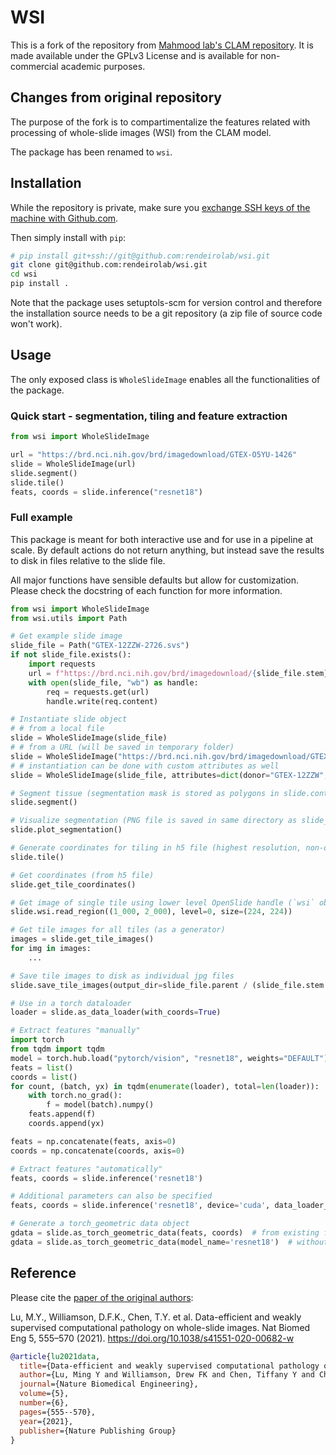 WSI
====
This is a fork of the repository from [Mahmood lab's CLAM repository](https://github.com/mahmoodlab/CLAM).
It is made available under the GPLv3 License and is available for non-commercial academic purposes.


## Changes from original repository

The purpose of the fork is to compartimentalize the features related with processing of whole-slide images (WSI) from the CLAM model.

The package has been renamed to `wsi`.


## Installation

While the repository is private, make sure you [exchange SSH keys of the machine with Github.com](https://docs.github.com/en/authentication/connecting-to-github-with-ssh/adding-a-new-ssh-key-to-your-github-account).

Then simply install with `pip`:
```bash
# pip install git+ssh://git@github.com:rendeirolab/wsi.git
git clone git@github.com:rendeirolab/wsi.git
cd wsi
pip install .
```

Note that the package uses setuptols-scm for version control and therefore the installation source needs to be a git repository (a zip file of source code won't work).

## Usage

The only exposed class is `WholeSlideImage` enables all the functionalities of the package.

### Quick start - segmentation, tiling and feature extraction
```python
from wsi import WholeSlideImage    

url = "https://brd.nci.nih.gov/brd/imagedownload/GTEX-O5YU-1426"
slide = WholeSlideImage(url)
slide.segment()
slide.tile()
feats, coords = slide.inference("resnet18")
```

### Full example

This package is meant for both interactive use and for use in a pipeline at scale.
By default actions do not return anything, but instead save the results to disk in files relative to the slide file.

All major functions have sensible defaults but allow for customization.
Please check the docstring of each function for more information.

```python
from wsi import WholeSlideImage
from wsi.utils import Path

# Get example slide image
slide_file = Path("GTEX-12ZZW-2726.svs")
if not slide_file.exists():
    import requests
    url = f"https://brd.nci.nih.gov/brd/imagedownload/{slide_file.stem}"
    with open(slide_file, "wb") as handle:
        req = requests.get(url)
        handle.write(req.content)

# Instantiate slide object
# # from a local file
slide = WholeSlideImage(slide_file)
# # from a URL (will be saved in temporary folder)
slide = WholeSlideImage("https://brd.nci.nih.gov/brd/imagedownload/GTEX-O5YU-1426")
# # instantiation can be done with custom attributes as well
slide = WholeSlideImage(slide_file, attributes=dict(donor="GTEX-12ZZW", tissue='Ileum', sex='Male'))

# Segment tissue (segmentation mask is stored as polygons in slide.contours_tissue)
slide.segment()

# Visualize segmentation (PNG file is saved in same directory as slide_file)
slide.plot_segmentation()

# Generate coordinates for tiling in h5 file (highest resolution, non-overlapping tiles)
slide.tile()

# Get coordinates (from h5 file)
slide.get_tile_coordinates()

# Get image of single tile using lower level OpenSlide handle (`wsi` object)
slide.wsi.read_region((1_000, 2_000), level=0, size=(224, 224))

# Get tile images for all tiles (as a generator)
images = slide.get_tile_images()
for img in images:
    ...

# Save tile images to disk as individual jpg files
slide.save_tile_images(output_dir=slide_file.parent / (slide_file.stem + "_tiles"))

# Use in a torch dataloader
loader = slide.as_data_loader(with_coords=True)

# Extract features "manually"
import torch
from tqdm import tqdm
model = torch.hub.load("pytorch/vision", "resnet18", weights="DEFAULT")
feats = list()
coords = list()
for count, (batch, yx) in tqdm(enumerate(loader), total=len(loader)):
    with torch.no_grad(): 
        f = model(batch).numpy()
    feats.append(f)
    coords.append(yx)

feats = np.concatenate(feats, axis=0)
coords = np.concatenate(coords, axis=0)

# Extract features "automatically"
feats, coords = slide.inference('resnet18')

# Additional parameters can also be specified
feats, coords = slide.inference('resnet18', device='cuda', data_loader_kws=dict(batch_size=512))

# Generate a torch_geometric data object
gdata = slide.as_torch_geometric_data(feats, coords)  # from existing features and coordinates
gdata = slide.as_torch_geometric_data(model_name='resnet18')  # without
```

## Reference
Please cite the [paper of the original authors](https://www.nature.com/articles/s41551-020-00682-w):

Lu, M.Y., Williamson, D.F.K., Chen, T.Y. et al. Data-efficient and weakly supervised computational pathology on whole-slide images. Nat Biomed Eng 5, 555–570 (2021). https://doi.org/10.1038/s41551-020-00682-w

```bibtex
@article{lu2021data,
  title={Data-efficient and weakly supervised computational pathology on whole-slide images},
  author={Lu, Ming Y and Williamson, Drew FK and Chen, Tiffany Y and Chen, Richard J and Barbieri, Matteo and Mahmood, Faisal},
  journal={Nature Biomedical Engineering},
  volume={5},
  number={6},
  pages={555--570},
  year={2021},
  publisher={Nature Publishing Group}
}
```
<!-- For the current code, please cite also the following paper: -->
